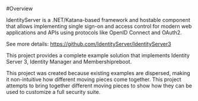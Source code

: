 #Overview

IdentityServer is a .NET/Katana-based framework and hostable component that allows implementing single sign-on and access control for modern web applications and APIs using protocols like OpenID Connect and OAuth2. 

See more details: https://github.com/IdentityServer/IdentityServer3

This project provides a complete example solution that implements Identity Server 3, Identity Manager and Membershipreboot. 

This project was created because existing examples are dispersed, making it non-intuitive how different moving pieces come together. This project attempts to bring together different moving pieces to show how they can be used to customize a full security suite.
